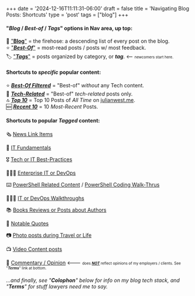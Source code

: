 +++
date = '2024-12-16T11:11:31-06:00'
draft = false
title = 'Navigating Blog Posts: Shortcuts'
type = 'post'
tags = ["blog"]
+++
#### "*Blog* / *Best-of* / *Tags*" options in Nav area, up top:  

📖 ["**Blog**"](https://julianwest.me/Blog/posts/) = the firehose: a descending list of every post on the blog.<br />
⭐️ ["***Best-Of***"](https://julianwest.me/Blog/best-of/) = most-read posts / posts w/ most feedback.<br />
🏷️  ["***Tags***"](https://julianwest.me/Blog/tags/) = posts organized by category, or ***tag***.  <-- <span style="font-size: 10px;">newcomers start here.</span>

#### Shortcuts to *specific* popular content:

⭐️ [***Best-Of Filtered***](https://julianwest.me/Blog/best-of-no-tech/) = "Best-of" *without* any Tech content.<br />
🌟 [***Tech-Related***](https://julianwest.me/Blog/best-of-tech/) = "Best-of" *tech-related* posts only. <br />
🔝 [***Top 10***](https://julianwest.me/Blog/top-10/) = Top 10 Posts of *All Time* on [julianwest.me](https://julianwest.me). <br />
🆕 [***Recent 10***](https://julianwest.me/Blog/recent-10/) = 10 *Most-Recent* Posts. <br />

#### Shortcuts to popular *Tagged* content:

🗞️ [News Link Items](https://julianwest.me/Blog/tags/news-link/)

🔰 [IT Fundamentals](https://julianwest.me/Blog/tags/beginner-fundamentals/)

🎖️ [Tech or IT Best-Practices](https://julianwest.me/Blog/tags/best-practice/)

🧑🏻‍💻 [Enterprise IT or DevOps](https://julianwest.me/Blog/it-devops/)

⌨️  [PowerShell Related Content](https://julianwest.me/Blog/tags/powershell/) / [PowerShell Coding Walk-Thrus](https://julianwest.me/Blog/ps-walkthrus/)

👨🏻‍💻 [IT or DevOps Walkthroughs](https://julianwest.me/Blog/tags/walk-thru/)

📚 [Books Reviews or Posts about Authors](https://julianwest.me/Blog/tags/books/)

📜 [Notable Quotes](https://julianwest.me/Blog/tags/quote/)

📷 [Photo posts during Travel or Life](https://julianwest.me/Blog/tags/photo/)

📺 [Video Content posts](https://julianwest.me/Blog/tags/video-content/)

📰 [Commentary / Opinion](https://julianwest.me/Blog/tags/opinion/) <--- <span style="font-size: 10px;">does <i><b><u>NOT</i></b></u> reflect opinions of my employers / clients. See "***Terms***" link at bottom.</span>

###### ...and finally, see "***Colophon***" below for info on my blog tech stack, and "***Terms***" for stuff lawyers need me to say.